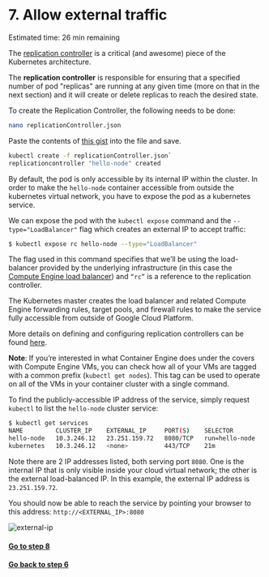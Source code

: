 # 7. Allow external traffic

Estimated time: 26 min remaining

The [replication controller](https://cloud.google.com/container-engine/docs/replicationcontrollers/) is a critical 
(and awesome) piece of the Kubernetes architecture. 

The **replication controller** is responsible for ensuring that a specified number of pod "replicas" are running at any 
given time (more on that in the next section) and it will create or delete replicas to reach the desired state.

To create the Replication Controller, the following needs to be done:
```sh
nano replicationController.json
```

Paste the contents of [this gist](https://gist.github.com/Splaktar/47a76f2dc9e053073e6278bdb5dfec5c) into the file and save.

```sh
kubectl create -f replicationController.json`
replicationcontroller "hello-node" created
```

By default, the pod is only accessible by its internal IP within the cluster. In order to make the `hello-node` container 
accessible from outside the kubernetes virtual network, you have to expose the pod as a kubernetes service.

We can expose the pod with the `kubectl expose` command and the `--type="LoadBalancer"` flag 
which creates an external IP to accept traffic:
```sh
$ kubectl expose rc hello-node --type="LoadBalancer"
```
The flag used in this command specifies that we’ll be using the load-balancer provided by the underlying infrastructure 
(in this case the [Compute Engine load balancer](https://cloud.google.com/compute/docs/load-balancing/)) and 
`“rc”` is a reference to the replication controller.

The Kubernetes master creates the load balancer and related Compute Engine forwarding rules, target pools, and 
firewall rules to make the service fully accessible from outside of Google Cloud Platform.

More details on defining and configuring replication controllers can be found 
[here](https://cloud.google.com/container-engine/docs/replicationcontrollers/operations).

**Note**: If you’re interested in what Container Engine does under the covers with Compute Engine VMs, you can check how 
all of your VMs are tagged with a common prefix (`kubectl get nodes`). This tag can be used to operate on all of the VMs 
in your container cluster with a single command.

To find the publicly-accessible IP address of the service, simply request `kubectl` to list the `hello-node` cluster service:
```sh
$ kubectl get services
NAME         CLUSTER_IP    EXTERNAL_IP     PORT(S)    SELECTOR         AGE
hello-node   10.3.246.12   23.251.159.72   8080/TCP   run=hello-node   53s
kubernetes   10.3.246.12   <none>          443/TCP    21m
```
Note there are 2 IP addresses listed, both serving port `8080`. One is the internal IP that is only visible inside your 
cloud virtual network; the other is the external load-balanced IP. In this example, the external 
IP address is `23.251.159.72`.

You should now be able to reach the service by pointing your browser to this address: `http://<EXTERNAL_IP>:8080`

![external-ip](https://codelabs.developers.google.com/codelabs/hello-kubernetes/img/img-12.png)

#### [Go to step 8](step8.md)
#### [Go back to step 6](step6.md)
